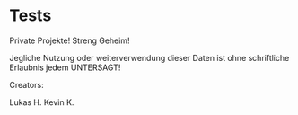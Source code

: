 # Tests

Private Projekte! Streng Geheim!

Jegliche Nutzung oder weiterverwendung dieser Daten ist ohne schriftliche Erlaubnis jedem UNTERSAGT!

Creators:

Lukas H. Kevin K.

